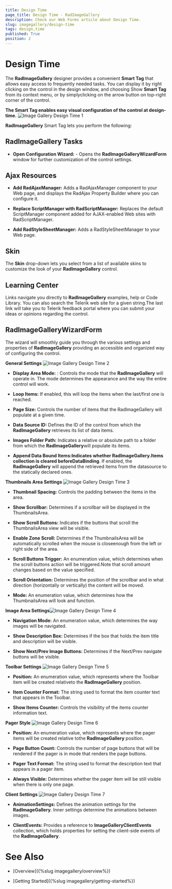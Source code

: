 ```yaml
---
title: Design Time
page_title: Design Time - RadImageGallery
description: Check our Web Forms article about Design Time.
slug: imagegallery/design-time
tags: design,time
published: True
position: 2
---
```


# Design Time



The **RadImageGallery** designer provides a convenient **Smart Tag** that allows easy access to frequently needed tasks. You can display it by right clicking on the control in the design window, and choosing Show **Smart Tag** from its context menu, or by simplyclicking on the arrow button on top-right corner of the control.

**The Smart Tag enables easy visual configuration of the control at design-time.**
![Image Gallery Design Time 1](images/image-gallery-design-time1.png)

**RadImageGallery** Smart Tag lets you perform the following:

## RadImageGallery Tasks

* **Open Configuration Wizard:** - Opens the **RadImageGalleryWizardForm** window for further customization of the control settings.

## Ajax Resources

* **Add RadAjaxManager:** Adds a RadAjaxManager component to your Web page, and displays the RadAjax Property Builder where you can configure it.

* **Replace ScriptManager with RadScriptManager:** Replaces the default ScriptManager component added for AJAX-enabled Web sites with RadScriptManager.

* **Add RadStyleSheetManager:** Adds a RadStyleSheetManager to your Web page.

## Skin

The **Skin** drop-down lets you select from a list of available skins to customize the look of your **RadImageGallery** control.

## Learning Center

Links navigate you directly to **RadImageGallery** examples, help or Code Library. You can also search the Telerik web site for a given string.The last link will take you to Telerik feedback portal where you can submit your ideas or opinions regarding the control.

## RadImageGalleryWizardForm

The wizard will smoothly guide you through the various settings and properties of **RadImageGallery** providing an accessible and organized way of configuring the control.

**General Settings**
![Image Gallery Design Time 2](images/image-gallery-design-time2.png)

* **Display Area Mode:** : Controls the mode that the **RadImageGallery** will operate in. The mode determines the appearance and the way the entire control will work.

* **Loop Items:** If enabled, this will loop the items when the last/first one is reached.

* **Page Size:** Controls the number of items that the RadImageGallery will populate at a given time.

* **Data Source ID:** Defines the ID of the control from which the **RadImageGallery** retrieves its list of data items.

* **Images Folder Path:** Indicates a relative or absolute path to a folder from which the **RadImageGallery**will populate its items.

* **Append Data Bound Items:**Indicates whether **RadImageGallery.Items** collection is cleared before**DataBinding**. If enabled, the **RadImageGallery** will append the retrieved items from the datasource to the statically declared ones.

**Thumbnails Area Settings**
![Image Gallery Design Time 3](images/image-gallery-design-time3.png)

* **Thumbnail Spacing:** Controls the padding between the items in the area.

* **Show Scrollbar:** Determines if a scrollbar will be displayed in the ThumbnailsArea.

* **Show Scroll Buttons:** Indicates if the buttons that scroll the ThumbnailsArea view will be visible.

* **Enable Zone Scroll:** Determines if the ThumbnailsArea will be automatically scrolled when the mouse is closeenough from the left or right side of the area.

* **Scroll Buttons Trigger:** An enumeration value, which determines when the scroll buttons action will be triggered.Note that scroll amount changes based on the value specified.

* **Scroll Orientation:** Determines the position of the scrollbar and in what direction (horizontally or vertically) the content will be moved.

* **Mode:** An enumeration value, which determines how the ThumbnailsArea will look and function.

**Image Area Settings**![Image Gallery Design Time 4](images/image-gallery-design-time4.png)

* **Navigation Mode:** An enumeration value, which determines the way images will be navigated.

* **Show Description Box:** Determines if the box that holds the item title and description will be visible.

* **Show Next/Prev Image Buttons:** Determines if the Next/Prev navigate buttons will be visible.

**Toolbar Settings**
![Image Gallery Design Time 5](images/image-gallery-design-time5.png)

* **Position:** An enumeration value, which represents where the Toolbar item will be created relativeto the **RadImageGallery** position.

* **Item Counter Format:** The string used to format the item counter text that appears in the Toolbar.

* **Show Items Counter:** Controls the visibility of the items counter information text.

**Pager Style**
![Image Gallery Design Time 6](images/image-gallery-design-time6.png)

* **Position:** An enumeration value, which represents where the pager items will be created relative tothe **RadImageGallery** position.

* **Page Button Count:** Controls the number of page buttons that will be rendered if the pager is in mode that renders the page buttons.

* **Pager Text Format:** The string used to format the description text that appears in a pager item.

* **Always Visible:** Determines whether the pager item will be still visible when there is only one page.

**Client Settings**
![Image Gallery Design Time 7](images/image-gallery-design-time7.png)

* **AnimationSettings:** Defines the animation settings for the **RadImageGallery**. Inner settings determine the animations between images.

* **ClientEvents:** Provides a reference to **ImageGalleryClientEvents** collection, which holds properties for setting the client-side events of the **RadImageGallery**.

# See Also

 * [Overview]({%slug imagegallery/overview%})

 * [Getting Started]({%slug imagegallery/getting-started%})
